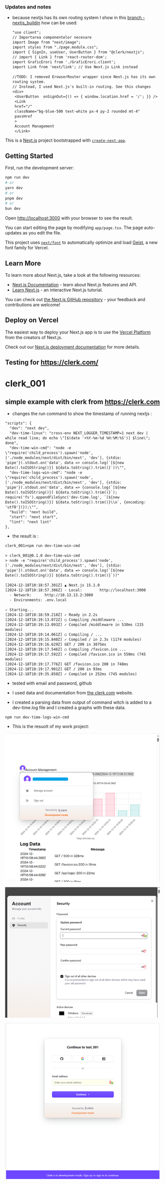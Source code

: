 ### Updates and notes 

 - because nextjs has its own routing system I show in this [branch - nextjs_buildin](https://github.com/catafest-work/clerk_001/tree/nextjs_buildin) how can be used:
   ```
   "use client";
   // Importarea componentelor necesare
   import Image from "next/image";
   import styles from "./page.module.css";
   import { SignIn, useUser, UserButton } from "@clerk/nextjs";
   // import { Link } from 'react-router-dom';
   import GraficErori from './GraficErori.client';
   import Link from 'next/link'; // Use Next.js Link instead
   
   //TODO: I removed ErowserRouter wrapper since Next.js has its own routing system.
   // Instead, I used Next.js's built-in routing. See this changes
   <div>
    <UserButton  onSignOut={() => { window.location.href = '/'; }} />
    <Link 
    href="/" 
    className="bg-blue-500 text-white px-4 py-2 rounded mt-4"
    passHref
    >
    Account Management
    </Link>
   ```
   

This is a [Next.js](https://nextjs.org) project bootstrapped with [`create-next-app`](https://nextjs.org/docs/app/api-reference/cli/create-next-app).

## Getting Started

First, run the development server:

```bash
npm run dev
# or
yarn dev
# or
pnpm dev
# or
bun dev
```

Open [http://localhost:3000](http://localhost:3000) with your browser to see the result.

You can start editing the page by modifying `app/page.tsx`. The page auto-updates as you edit the file.

This project uses [`next/font`](https://nextjs.org/docs/app/building-your-application/optimizing/fonts) to automatically optimize and load [Geist](https://vercel.com/font), a new font family for Vercel.

## Learn More

To learn more about Next.js, take a look at the following resources:

- [Next.js Documentation](https://nextjs.org/docs) - learn about Next.js features and API.
- [Learn Next.js](https://nextjs.org/learn) - an interactive Next.js tutorial.

You can check out [the Next.js GitHub repository](https://github.com/vercel/next.js) - your feedback and contributions are welcome!

## Deploy on Vercel

The easiest way to deploy your Next.js app is to use the [Vercel Platform](https://vercel.com/new?utm_medium=default-template&filter=next.js&utm_source=create-next-app&utm_campaign=create-next-app-readme) from the creators of Next.js.

Check out our [Next.js deployment documentation](https://nextjs.org/docs/app/building-your-application/deploying) for more details.

## Testing for https://clerk.com/
# clerk_001

## simple example with clerk from https://clerk.com

 - changes the run command to show the timestamp of running nextjs :
  ```
  "scripts": {
    "dev": "next dev",
    "dev-time-linux": "cross-env NEXT_LOGGER_TIMESTAMP=1 next dev | while read line; do echo \"[$(date '+%Y-%m-%d %H:%M:%S')] $line\"; done",
    "dev-time-win-cmd": "node -e \"require('child_process').spawn('node', ['./node_modules/next/dist/bin/next', 'dev'], {stdio: 'pipe'}).stdout.on('data', data => console.log(`[${new Date().toISOString()}] ${data.toString().trim()}`))\"",
    "dev-time-logs-win-cmd": "node -e \"require('child_process').spawn('node', ['./node_modules/next/dist/bin/next', 'dev'], {stdio: 'pipe'}).stdout.on('data', data => {console.log(`[${new Date().toISOString()}] ${data.toString().trim()}`); require('fs').appendFileSync('dev-time.log', `[${new Date().toISOString()}] ${data.toString().trim()}\\n`, {encoding: 'utf8'})});\"",
    "build": "next build",
    "start": "next start",
    "lint": "next lint"
  },
  ```
 - the result is :
  ```
  clerk_001>npm run dev-time-win-cmd

  > clerk_001@0.1.0 dev-time-win-cmd
  > node -e "require('child_process').spawn('node', ['./node_modules/next/dist/bin/next', 'dev'], {stdio: 'pipe'}).stdout.on('data', data => console.log(`[${new Date().toISOString()}] ${data.toString().trim()}`))"

  [2024-12-18T10:18:57.301Z] ▲ Next.js 15.1.0
  [2024-12-18T10:18:57.306Z] - Local:        http://localhost:3000
    - Network:      http://10.13.13.2:3000
    - Environments: .env.local

  ✓ Starting...
  [2024-12-18T10:18:59.218Z] ✓ Ready in 2.2s
  [2024-12-18T10:19:13.072Z] ○ Compiling /middleware ...
  [2024-12-18T10:19:13.093Z] ✓ Compiled /middleware in 530ms (215 modules)
  [2024-12-18T10:19:14.061Z] ○ Compiling / ...
  [2024-12-18T10:19:15.840Z] ✓ Compiled / in 2.3s (1174 modules)
  [2024-12-18T10:19:16.629Z] GET / 200 in 3075ms
  [2024-12-18T10:19:17.546Z] ○ Compiling /favicon.ico ...
  [2024-12-18T10:19:17.592Z] ✓ Compiled /favicon.ico in 550ms (745 modules)
  [2024-12-18T10:19:17.776Z] GET /favicon.ico 200 in 748ms
  [2024-12-18T10:19:17.901Z] GET / 200 in 93ms
  [2024-12-18T10:19:35.850Z] ✓ Compiled in 252ms (745 modules)
  ```

- tested with email and password, github 

- I used data and documentation from [the clerk.com](http://clerk.com) website.

- I created a parsing data from output of command witch is added to a dev-time.log file and I created a graphs with these data.

```
npm run dev-time-logs-win-cmd
```
- This is the resuolt of my work project:

![001](001.png)

![002](002.png)

![003](003.png)

